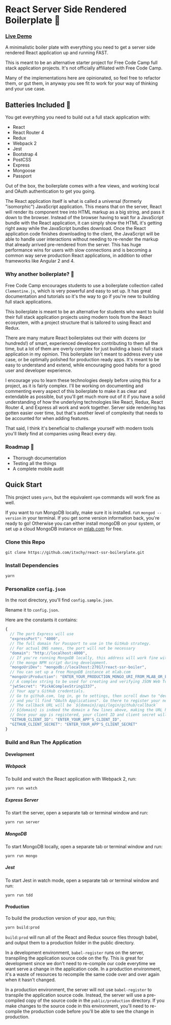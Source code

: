 # React Server Side Rendered Boilerplate :rocket:

### [Live Demo](https://react-ssr-boilerplate.matttrifilo.com/)

A minimalistic boiler plate with everything you need to get a server side rendered React application up and running FAST. 

This is meant to be an alternative starter project for Free Code Camp full stack application projects. It's not officially affiliated with Free Code Camp.

Many of the implementations here are opinionated, so feel free to refactor them, or gut them, in anyway you see fit to work for your way of thinking and your use case.

## Batteries Included :battery:

You get everything you need to build out a full stack application with: 
- React
- React Router 4
- Redux
- Webpack 2
- Jest
- Bootstrap 4
- PostCSS
- Express
- Mongoose
- Passport

Out of the box, the boilerplate comes with a few views, and working local and OAuth authentication to get you going. 

The React application itself is what is called a universal (formerly "isomorphic") JavaScript application. This means that on the server, React will render its component tree into HTML markup as a big string, and pass it down to the browser. Instead of the browser having to wait for a JavaScript bundle with the React application, it can simply show the HTML it's getting right away while the JavaScript bundles download. Once the React application code finishes downloading to the client, the JavaScript will be able to handle user interactions without needing to re-render the markup that already arrived pre-rendered from the server. This has huge performance wins for users with slow connections and is becoming a common way serve production React applications, in addition to other frameworks like Angular 2 and 4.

### Why another boilerplate? :dancers:

Free Code Camp encourages students to use a boilerplate collection called `Clementine.js`, which is very powerful and easy to set up. It has great documentation and tutorials so it's the way to go if you're new to building full stack applications.

This boilerplate is meant to be an alternative for students who want to build their full stack application projects using modern tools from the React ecosystem, with a project structure that is tailored to using React and Redux.

There are many mature React boilerplates out their with dozens (or hundreds!) of smart, experienced developers contributing to them all the time, but a lot of them are overly complex for just building a basic full stack application in my opinion. This boilerplate isn't meant to address every use case, or be optimally polished for production ready apps. It's meant to be easy to understand and extend, while encouraging good habits for a good user and developer experience.

I encourage you to learn these technologies deeply before using this for a project, as it is fairly complex. I'll be working on documenting and commenting every aspect of this boilerplate to make it as clear and extendable as possible, but you'll get much more out of it if you have a solid understanding of how the underlying technologies like React, Redux, React Router 4, and Express all work and work together. Server side rendering has gotten easier over time, but that's another level of complexity that needs to be accounted for when adding features.

That said, I think it's beneficial to challenge yourself with modern tools you'll likely find at companies using React every day.
 
 ### Roadmap :milky_way:

 * Thorough documentation
 * Testing all the things
 * A complete mobile audit

## Quick Start

This project uses `yarn`, but the equivalent `npm` commands will work fine as well.

If you want to run MongoDB locally, make sure it is installed.
run `mongod --version` in your terminal. If you get some version information back, you're ready to go! Otherwise you can either install mongoDB on your system, or set up a cloud MongoDB instance on [mlab.com](mlab.com) for free.

### Clone this Repo

`git clone https://github.com/itxchy/react-ssr-boilerplate.git`

### Install Dependencies

```bash
yarn
```

### Personalize `config.json`

In the root directory, you'll find `config.sample.json`.

Rename it to `config.json`.

Here are the constants it contains:
```js
{
  // The port Express will use
  "expressPort": "4000",
  // The full domain for Passport to use in the GitHub strategy.
  // For actual DNS names, the port will not be necessary
  "domain": "http://localhost:4000",
  // If you're running MongoDB locally, this address will work fine with 
  // the mongo NPM script during development.
  "mongoUriDev": "mongodb://localhost:27017/react-ssr-boiler",
  // You can set up a free MongoDB instance at mlab.com
  "mongoUriProduction": "ENTER_YOUR_PRODUCTION_MONGO_URI_FROM_MLAB_OR_ELSEWHERE",
  // A complex string to be used for creating and verifying JSON Web Tokens
  "jwtSecret": "PickAComplexString1337",
  // Your app's GitHub credentials. 
  // Go to github.com, log in, go to settings, then scroll down to "developer settings"
  // and you'll find "OAuth Applications". Go there to register your new application.
  // The callback URL will be `${domain}/api/login/github/callback`
  // ${domain} is indeed the domain a few lines above, making the URL http://localhost:4000/api/login/github/callback in this case.
  // Once your app is registered, your client ID and client secret will be available
  "GITHUB_CLIENT_ID": "ENTER_YOUR_APP'S_CLIENT_ID",
  "GITHUB_CLIENT_SECRET": "ENTER_YOUR_APP'S_CLIENT_SECRET"
}
```
### Build and Run The Application

#### Development

##### Webpack
To build and watch the React application with Webpack 2, run:
```bash
yarn run watch
```

##### Express Server
To start the server, open a separate tab or terminal window and run:
```bash
yarn run server
```

##### MongoDB
To start MongoDB locally, open a separate tab or terminal window and run:
```bash
yarn run mongo
```

##### Jest
To start Jest in watch mode, open a separate tab or terminal window and run:
```bash
yarn run tdd
```

#### Production

To build the production version of your app, run this;
```bash
yarn build:prod
```

`build:prod` will run all of the React and Redux source files through babel, and output them to a production folder in the public directory.

In a development environment, `babel-register` runs on the server, transpiling the application source code on the fly. This is great for development since we don't need to re-compile our code everytime we want serve a change in the application code. In a production environment, it's a waste of resources to recompile the same code over and over again when it hasn't changed.

In a production environment, the server will not use `babel-register` to transpile the application source code. Instead, the server will use a pre-compiled copy of the source code in the `public/production` directory. If you make changes to the source code in this environment, you'll need to re-compile the production code before you'll be able to see the change in production.
